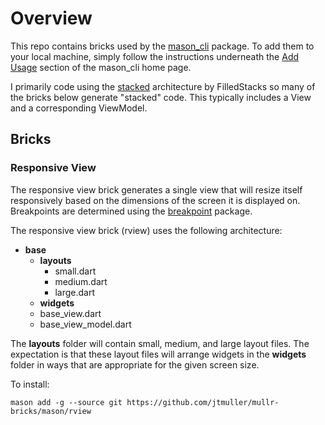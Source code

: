 # Overview
This repo contains bricks used by the [mason_cli](https://pub.dev/packages/mason_cli) package. To add them to your local machine, simply follow the instructions underneath the [Add Usage](https://pub.dev/packages/mason_cli#add-usage) section of the mason_cli home page.

I primarily code using the [stacked](https://pub.dev/packages/stacked) architecture by FilledStacks so many of the bricks below generate "stacked" code. This typically includes a View and a corresponding ViewModel.

## Bricks
### Responsive View
The responsive view brick generates a single view that will resize itself responsively based on the dimensions of the screen it is displayed on. Breakpoints are determined using the [breakpoint](https://pub.dev/packages/breakpoint) package.

The responsive view brick (rview) uses the following architecture:

 - **base**
	 - **layouts**
		 - small.dart
		 - medium.dart
		 - large.dart
	 - **widgets**
	 - base_view.dart
	 - base_view_model.dart

The **layouts** folder will contain small, medium, and large layout files. The expectation is that these layout files will arrange widgets in the **widgets** folder in ways that are appropriate for the given screen size.

To install:

    mason add -g --source git https://github.com/jtmuller/mullr-bricks/mason/rview